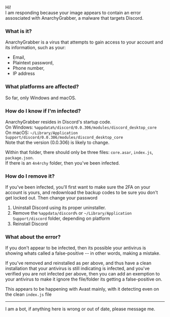 Hi!  
I am responding because your image appears to contain an error assosciated with AnarchyGrabber, a malware that targets Discord.

### What is it?

AnarchyGrabber is a virus that attempts to gain access to your account and its information, such as your:

- Email,
- Plaintext password,
- Phone number,
- IP address

### What platforms are affected?

So far, only Windows and macOS.  

### How do I know if I'm infected?

AnarchyGrabber resides in Discord's startup code.  
On Windows: `%appdata%/discord/0.0.306/modules/discord_desktop_core`  
On macOS: `~/Library/Application Support/discord/0.0.306/modules/discord_desktop_core`  
Note that the version (0.0.306) is likely to change.

Within that folder, there should only be three files: `core.asar`, `index.js`, `package.json`.  
If there is an `4n4rchy` folder, then you've been infected.

### How do I remove it?

If you've been infected, you'll first want to make sure the 2FA on your account is yours, and redownload the backup codes to be sure you don't get locked out. Then change your password

1. Uninstall Discord using its proper uninstaller. 
2. Remove the `%appdata/discord%` or `~/Library/Application Support/discord` folder, depending on platform
3. Reinstall Discord

### What about the error?

If you don't appear to be infected, then its possible your antivirus is showing whats called a false-positive -- in other words, making a mistake.

If you've removed and reinstalled as per above, and thus have a clean installation that your antivirus is still indicating is infected, and you've verified you are not infected per above, then you can add an exemption to your antivirus to make it ignore the file/folder its getting a false-positive on.

This appears to be happening with Avast mainly, with it detecting even on the clean `index.js` file

- - -

I am a bot, if anything here is wrong or out of date, please message me.  